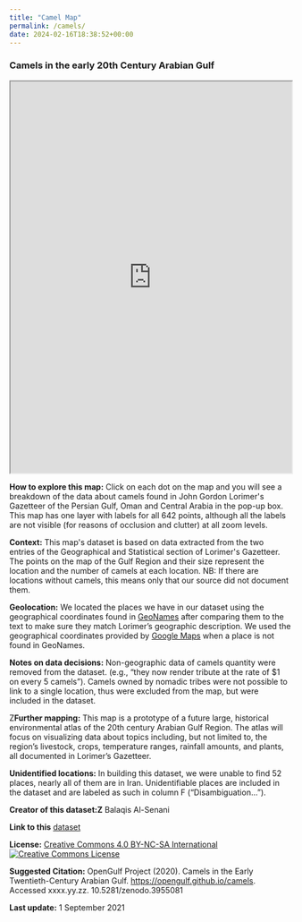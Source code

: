 ```yaml
---
title: "Camel Map"
permalink: /camels/
date: 2024-02-16T18:38:52+00:00
---
```


### Camels in the early 20th Century Arabian Gulf
  
<iframe src="https://opengulf.github.io/webapps/camels_map/#6/27.186/52.262" width="100%" height="700"></iframe>


**How to explore this map:** Click on each dot on the map and you will see a breakdown of the data about camels found in John Gordon Lorimer's Gazetteer of the Persian Gulf, Oman and Central Arabia in the pop-up box. This map has one layer with labels for all 642 points, although all the labels are not visible (for reasons of occlusion and clutter) at all zoom levels.  


**Context:** This map's dataset is based on data extracted from the two entries of the Geographical and Statistical section of Lorimer's Gazetteer. The points on the map of the Gulf Region and their size represent the location and the number of camels at each location. NB: If there are locations without camels, this means only that our source did not document them.


**Geolocation:** We located the places we have in our dataset using the geographical coordinates found in [GeoNames](ttps://www.geonames.org) after comparing them to the text to make sure they match Lorimer’s geographic description. We used the geographical coordinates provided by [Google Maps](https://maps.google.com) when a place is not found in GeoNames.


**Notes on data decisions:** Non-geographic data of camels quantity were removed from the dataset. (e.g., “they now render tribute at the rate of $1 on every 5 camels”). Camels owned by nomadic tribes were not possible to link to a single location, thus were excluded from the map, but were included in the dataset.


Z**Further mapping:**
  This map is a prototype of a future large, historical environmental atlas of the 20th century Arabian Gulf Region. The atlas will focus on visualizing data about topics including, but not limited to, the region’s livestock, crops, temperature ranges, rainfall amounts, and plants, all documented in Lorimer’s Gazetteer.


**Unidentified locations:**
  In building this dataset, we were unable to find 52 places, nearly all of them are in Iran. Unidentifiable places are included in the dataset and are labeled as such in column F (“Disambiguation…”).


**Creator of this dataset:Z** Balaqis Al-Senani


**Link to this** [dataset](https://github.com/opengulf/Lorimer_data/blob/master/camels_Arabian_Gulf.csv)


**License:** <a href="https://creativecommons.org/licenses/by-nc-sa/4.0/" class="link">Creative Commons 4.0 BY-NC-SA International</a> <br>
	<a rel="license" href="http://creativecommons.org/licenses/by-nc-sa/4.0/"><img alt="Creative Commons License" style="border-width:0" src="https://i.creativecommons.org/l/by-nc-sa/4.0/88x31.png" /></a>


**Suggested Citation:** OpenGulf Project (2020). Camels in the Early Twentieth-Century Arabian Gulf. https://opengulf.github.io/camels. Accessed xxxx.yy.zz. 10.5281/zenodo.3955081

**Last update:** 1 September 2021
